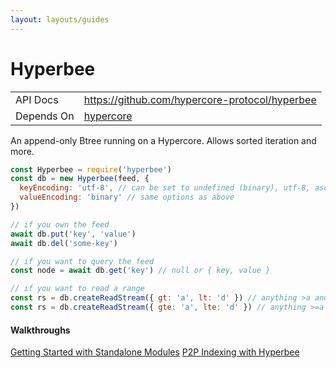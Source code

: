 ```yaml
---
layout: layouts/guides
---
```


# Hyperbee

<table class="module-table">
  <tr>
    <td class="row-name">API Docs</td>
    <td><a href="https://github.com/hypercore-protocol/hyperbee" class="external">https://github.com/hypercore-protocol/hyperbee</a></td>
  </tr>
  <tr>
    <td class="row-name">Depends On</td>
    <td>
      <a href="../hypercore/" title="hypercore">hypercore</a>
    </td>
  </tr>
</table>

An append-only Btree running on a Hypercore. Allows sorted iteration and more.

```js
const Hyperbee = require('hyperbee')
const db = new Hyperbee(feed, {
  keyEncoding: 'utf-8', // can be set to undefined (binary), utf-8, ascii or and abstract-encoding
  valueEncoding: 'binary' // same options as above
})

// if you own the feed
await db.put('key', 'value')
await db.del('some-key')

// if you want to query the feed
const node = await db.get('key') // null or { key, value }

// if you want to read a range
const rs = db.createReadStream({ gt: 'a', lt: 'd' }) // anything >a and <d
const rs = db.createReadStream({ gte: 'a', lte: 'd' }) // anything >=a and <=d
```

<div class="linklists two">
  <div class="linklist">
    <h4>Walkthroughs</h4>
    <a href="../../getting-started/standalone-modules/">Getting Started with Standalone Modules</a>
    <a href="../../walkthroughs/p2p-indexing-with-hyperbee/">P2P Indexing with Hyperbee</a>
  </div>
</div>